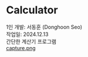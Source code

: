 # Calculator

1인 개발: 서동훈 (Donghoon Seo) <br>
작업일: 2024.12.13 <br>
간단한 계산기 프로그램 <br>
[capture.png](https://github.com/hoondongseo/Calculator/blob/main/capture.png)
